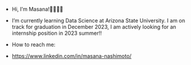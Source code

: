 - Hi, I’m Masana!👋🏼👋🏼
- I’m currently learning Data Science at Arizona State University. I am on track for graduation in December 2023, I am actively looking for an internship position in 2023 summer!!

- How to reach me:
- https://www.linkedin.com/in/masana-nashimoto/

<!---
nmasana/nmasana is a ✨ special ✨ repository because its `README.md` (this file) appears on your GitHub profile.
You can click the Preview link to take a look at your changes.
--->
